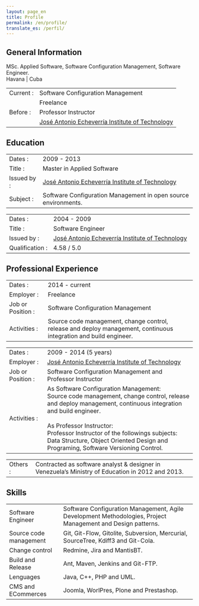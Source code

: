 ```yaml
---
layout: page_en
title: Profile
permalink: /en/profile/
translate_es: /perfil/
---
```


## General Information
<p class="profile-description">MSc. Applied Software, Software Configuration Management, Software Engineer.
<br>
Havana | Cuba
</p>
<table class="profile-table">
	<tbody>
		<tr>
			<td class="profile-table-header">Current :</td>
			<td class="profile-table-info">Software Configuration Management</td>
		</tr>
		<tr>
			<td></td>
			<td class="profile-table-info">Freelance</td>
		</tr>
		<tr>
			<td class="profile-table-header">Before :</td>
			<td class="profile-table-info">Professor Instructor</td>
		<tr>
		</tr>
			<td></td>
			<td class="profile-table-info"><a href="http://cujae.edu.cu/" target="_blank">José Antonio Echeverría Institute of Technology</a></td>
		</tr>
	</tbody>
</table>

## Education

<table class="profile-table">
	<tbody>
		<tr>
			<td class="profile-table-header">Dates :</td>
			<td class="profile-table-info">2009 - 2013</td>
		</tr>
		<tr>
			<td class="profile-table-header">Title :</td>
			<td class="profile-table-info">Master in Applied Software</td>
		</tr>
		<tr>
			<td class="profile-table-header">Issued by :</td>
			<td class="profile-table-info"><a href="http://cujae.edu.cu/" target="_blank">José Antonio Echeverría Institute of Technology</a></td>
		<tr>
		</tr>
			<td class="profile-table-header">Subject :</td>
			<td class="profile-table-info">Software Configuration Management in open source environments.</td>
		</tr>
	</tbody>
</table>

<table class="profile-table">
	<tbody>
		<tr>
			<td class="profile-table-header">Dates :</td>
			<td class="profile-table-info">2004 - 2009</td>
		</tr>
		<tr>
			<td class="profile-table-header">Title :</td>
			<td class="profile-table-info">Software Engineer</td>
		</tr>
		<tr>
			<td class="profile-table-header">Issued by :</td>
			<td class="profile-table-info"><a href="http://cujae.edu.cu/" target="_blank">José Antonio Echeverría Institute of Technology</a></td>
		<tr>
		</tr>
			<td class="profile-table-header">Qualification :</td>
			<td class="profile-table-info">4.58 / 5.0</td>
		</tr>
	</tbody>
</table>

## Professional Experience

<table class="profile-table">
	<tbody>
		<tr>
			<td class="profile-table-header">Dates :</td>
			<td class="profile-table-info">2014 - current</td>
		</tr>
		<tr>
			<td class="profile-table-header">Employer :</td>
			<td class="profile-table-info">Freelance</td>
		</tr>
		<tr>
			<td class="profile-table-header">Job or Position :</td>
			<td class="profile-table-info">Software Configuration Management</td>
		<tr>
		</tr>
			<td class="profile-table-header">Activities :</td>
			<td class="profile-table-info">Source code management, change control, release and deploy management, continuous integration and build engineer.</td>
		</tr>
	</tbody>
</table>

<table class="profile-table">
	<tbody>
		<tr>
			<td class="profile-table-header">Dates :</td>
			<td class="profile-table-info">2009 - 2014 (5 years)</td>
		</tr>
		<tr>
			<td class="profile-table-header">Employer :</td>
			<td class="profile-table-info"><a href="http://cujae.edu.cu/" target="_blank">José Antonio Echeverría Institute of Technology</a></td>
		</tr>
		<tr>
			<td class="profile-table-header">Job or Position :</td>
			<td class="profile-table-info">Software Configuration Management and Professor Instructor</td>
		<tr>
		</tr>
			<td class="profile-table-header">Activities :</td>
			<td class="profile-table-info">As Software Configuration Management:
			<br>Source code management, change control, release and deploy management, continuous integration and build engineer.
			<br><br>
			As Professor Instructor:
			<br>
			Professor Instructor of the followings subjects: Data Structure, Object Oriented Design and Programing, Software Versioning Control.</td>
		</tr>
	</tbody>
</table>

<table class="profile-table">
	<tbody>
		<tr>
			<td class="profile-table-header">Others :</td>
			<td class="profile-table-info">Contracted as software analyst & designer in Venezuela’s Ministry of Education in 2012 and 2013.</td>
		</tr>
	</tbody>
</table>

## Skills

<table class="profile-table">
	<tbody>
		<tr>
			<td class="profile-table-header">Software Engineer</td>
			<td class="profile-table-info">Software Configuration Management, Agile Development Methodologies, Project Management and Design patterns.</td>
		</tr>
		<tr>
			<td class="profile-table-header">Source code management</td>
			<td class="profile-table-info">Git, Git-Flow, Gitolite, Subversion, Mercurial, SourceTree, Kdiff3 and Git-Cola.</td>
		</tr>
		<tr>
			<td class="profile-table-header">Change control</td>
			<td class="profile-table-info">Redmine, Jira and MantisBT.</td>
		</tr>
		<tr>
			<td class="profile-table-header">Build and Release</td>
			<td class="profile-table-info">Ant, Maven, Jenkins and Git-FTP.</td>
		</tr>
		<tr>
			<td class="profile-table-header">Lenguages</td>
			<td class="profile-table-info">Java, C++, PHP and UML.</td>
		</tr>
		<tr>
			<td class="profile-table-header">CMS and ECommerces</td>
			<td class="profile-table-info">Joomla, WorlPres, Plone and Prestashop.</td>
		</tr>
	</tbody>
</table>
